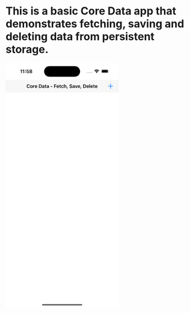 # This is a basic Core Data app that demonstrates fetching, saving and deleting data from persistent storage.


<img src="https://github.com/Brian-McIntosh/CWC-CoreData-CRUD/blob/main/images/1.png" width="300"/>
